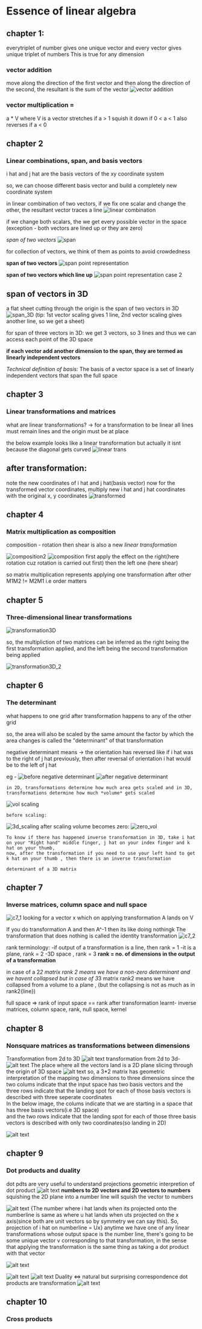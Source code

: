 # Essence of linear algebra
## chapter 1:

everytriplet of number gives one unique vector and every vector gives unique triplet of numbers
This is true for any dimension


### vector addition
move along the direction of the first vector and then along the direction of the second, the resultant is the sum of the vector
![vector addition](assets/addition.png)

### vector multiplication =
a * V where V is a vector
stretches if a > 1
squish it down if 0 < a < 1
also reverses if a < 0 


## chapter 2
### Linear combinations, span, and basis vectors 
i hat and j hat are the basis vectors of the xy coordinate system

so, we can choose different basis vector and build a completely new coordinate system 

in linear combination of two vectors, if we fix one scalar and change the other, the resultant vector traces a line
![linear combination](assets/linear_combn.png)

if we change both scalars, the we get every possible vector in the space
(exception - both vectors are lined up or they are zero)

*span of two vectors*
![span](assets/span)

for collection of vectors, we think of them as points to avoid crowdedness

**span of two vectors**
![span point representation](/assets/span_points.png)

**span of two vectors which line up**
![span point representation case 2](/assets/span_points_2.png)

## span of vectors in 3D
a flat sheet cutting through the origin is the span of two vectors in 3D 
![span_3D](/assets/span3D.png)
(tip: 1st vector scaling gives 1 line, 2nd vector scaling gives another line, so we get a sheet)

for span of three vectors in 3D:
 we get 3 vectors, so 3 lines and thus we can access each point of the 3D space

 **if each vector add another dimension to the span, they are termed as linearly independent vectors**

 _Technical definition of basis:_
The basis of a vector space is a set of linearly independent vectors that span the full space

## chapter 3
### Linear transformations and matrices

what are linear transformations?
-> for a transformation to be linear all lines must remain lines 
and the origin must be at place

the below example looks like a linear transformation but actually it isnt because the diagonal gets curved
![linear trans](/assets/linear_trans.png)

## after transformation:
note the new coordinates of i hat and j hat(basis vector)
now for the transformed vector coordinates, multiply new i hat and j hat coordinates with the original x, y coordinates
![transformed](/assets/transformed.png)

## chapter 4 
### Matrix multiplication as composition
 composition - rotation then shear is also a new _linear transformation_ 

 ![composition2](/assets/composition2.png)
![composition](/assets/composition.png)
first apply the effect on the right(here rotation cuz rotation is carried out first) then the left one (here shear)

so matrix multiplication represents applying one transformation after other
M1M2 != M2M1 i.e order matters

## chapter 5
###  Three-dimensional linear transformations

![transformation3D](/assets/transformation3D.png)

so, the multipliction of two matrices can be inferred as the right being the first transformation applied, and the left being the second transformation being applied 

![transformation3D_2](/assets/transformation3D_2.png)


## chapter 6
### The determinant

what happens to one grid after transformation happens to any of the other grid 

so, the area will also be scaled by the same amount 
the factor by which the area changes is called the "determinant" of that transformation 

negative  determinant means ->
the orientation has reversed
like if i hat was to the right of j hat previously, then after reversal of orientation i hat would be to the left of j hat

eg - ![before negative determinant](/assets/image.png)
    ![after negative determinant](/assets/image_copy.png)

    in 2D, transformations determine how much area gets scaled and in 3D, transformations determine how much *volume* gets scaled

![vol scaling](/assets/image_copy_2.png)

    before scaling:
![3d_scaling](image.png)
    after scaling volume becomes zero: 
![zero_vol](image-1.png)

    To know if there has happened inverse transformation in 3D, take i hat on your "Right hand" middle finger, j hat on your index finger and k hat on your thumb,
    now, after the transformation if you need to use your left hand to get k hat on your thumb , then there is an inverse transformation

    determinant of a 3D matrix 

## chapter 7 
### Inverse matrices, column space and null space

![c7_1](image-2.png)
looking for a vector x which on applying transformation A lands on V

If you do transformation A and then A^-1 then its like doing nothingk 
The transformation that does nothing is called the identity transformation
![c7_2](image-3.png)

rank terminology:
-if output of a transformation is a line, then rank = 1
-it is a plane, rank = 2
-3D space , rank = 3
**rank = no. of dimensions in the output of a transformation**

in case of a 2*2 matrix rank 2 means we have a non-zero determinant and we havent collapsed
but in case of 3*3 matrix rank2 means we have collapsed from a volume to a plane , (but the collapsing is not as much as in rank2{line})

full space => rank of input space == rank after transformation
learnt- inverse matrices, column space, rank, null space, kernel

## chapter 8
### Nonsquare matrices as transformations between dimensions 
Transformation from 2d to 3D
![alt text](image-4.png)
transformation from 2d to 3d-
![alt text](image-7.png)
The place where all the vectors land is a 2D plane slicing through the origin of 3D space
![alt text](image-8.png)
so, a 3*2 matrix has geometric interpretation of the mapping two dimensions to three dimensions since the two colums indicate that the input space has two basis vectors and the three rows indicate that the landing spot for each of those basis vectors is described with three seperate coordinates<br/>
In the below image, the colums indicate that we are starting in a space that has three basis vectors(i.e 3D space) <br/>
and the two rows indicate that the landing spot for each of those three basis vectors is described with only two coordinates(so landing in 2D)


![alt text](image-9.png)


## chapter 9  
### Dot products and duality 
dot pdts are very useful to understand projections
geometric interpretion of dot product
![alt text](image-10.png)
**numbers to 2D vectors and 2D vectors to numbers**
squishing the 2D plane into a number line will squish the vector to numbers

![alt text](image-5.png)
{The number where i hat lands when its projected onto the numberline is same as where u hat lands when uts projected on the x axis(since both are unit vectors so by symmetry we can say this). So, projection of i hat on numberline = Ux}
anytime we have one of any linear transformations whose output space is the number line, there's going to be some unique vector v corresponding to that transformation, in the sense that applying the transformation is the same  thing as taking a dot product with that vector

![alt text](image-6.png)

![alt text](image-11.png)
![alt text](image-12.png)
Duality <=> natural but surprising correspondence
dot products are transformation
![alt text](image-13.png)

## chapter 10
### Cross products